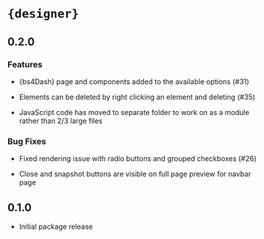 # `{designer}`

## 0.2.0

### Features

* {bs4Dash} page and components added to the available options (#31)

* Elements can be deleted by right clicking an element and deleting (#35)

* JavaScript code has moved to separate folder to work on as a module rather than 2/3 large files

### Bug Fixes 

* Fixed rendering issue with radio buttons and grouped checkboxes (#26)

* Close and snapshot buttons are visible on full page preview for navbar page 

## 0.1.0

* Initial package release
